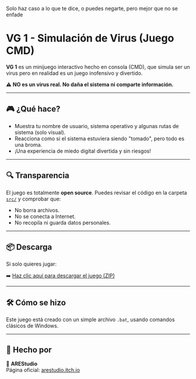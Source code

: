 Solo haz caso a lo que te dice, o puedes negarte, pero mejor que no se enfade

# VG 1 - Simulación de Virus (Juego CMD)

**VG 1** es un minijuego interactivo hecho en consola (CMD), que simula ser un virus pero en realidad es un juego inofensivo y divertido.

⚠️ **NO es un virus real. No daña el sistema ni comparte información.**

---

## 🎮 ¿Qué hace?

- Muestra tu nombre de usuario, sistema operativo y algunas rutas de sistema (solo visual).
- Reacciona como si el sistema estuviera siendo "tomado", pero todo es una broma.
- ¡Una experiencia de miedo digital divertida y sin riesgos!

---

## 🔍 Transparencia

El juego es totalmente **open source**. Puedes revisar el código en la carpeta [`src/`](./src) y comprobar que:

- No borra archivos.
- No se conecta a Internet.
- No recopila ni guarda datos personales.

---

## 📦 Descarga

Si solo quieres jugar:

➡️ [Haz clic aquí para descargar el juego (ZIP)](https://github.com/user-attachments/files/21672002/VG.1.zip)


---

## 🛠️ Cómo se hizo

Este juego está creado con un simple archivo `.bat`, usando comandos clásicos de Windows.

---

## 🧠 Hecho por

👾 **AREStudio**  
Página oficial: [arestudio.itch.io](https://arestudio.itch.io)  
